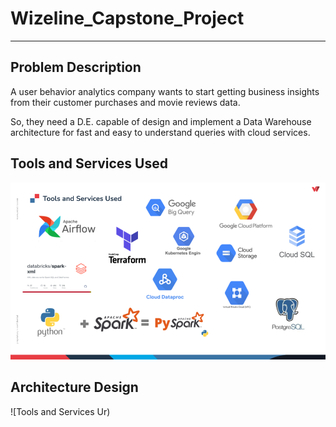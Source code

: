 # Wizeline_Capstone_Project
---

## Problem Description

A user behavior analytics company wants to start getting business insights from their customer purchases and movie reviews data.

So, they need a D.E. capable of design and implement a Data Warehouse architecture for fast and easy to understand queries with cloud services.  


## Tools and Services Used

![Tools and Services Used](diagrams/tools_used.png)

## Architecture Design

![Tools and Services Ur)